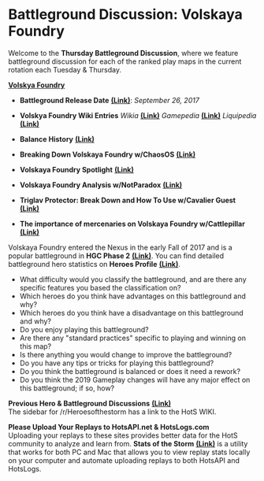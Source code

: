 # Battleground Discussion: Volskaya Foundry

Welcome to the **Thursday Battleground Discussion**, where we feature battleground discussion for each of the ranked play maps in the current rotation each Tuesday & Thursday.

[**Volskya Foundry**](https://heroesofthestorm.com/static/images/battlegrounds/bg_volskaya.jpg)

* **Battleground Release Date** [**(Link)**](http://nexuscompendium.com/battlegrounds.php): *September 26, 2017*

* **Volskya Foundry Wiki Entries** *Wikia* [**(Link)**](http://heroesofthestorm.wikia.com/wiki/Volskaya_Foundry) *Gamepedia* [**(Link)**](https://heroesofthestorm.gamepedia.com/Volskaya_Foundry) *Liquipedia* [**(Link)**](https://liquipedia.net/heroes/Volskaya_Foundry)

* **Balance History** [**(Link)**](https://heroespatchnotes.com/battleground/volskayafoundry.html)

* **Breaking Down Volskaya Foundry
w/ChaosOS** [**(Link)**](https://www.teamliquid.net/forum/heroes/527820-hots-breaking-down-volskaya-foundry)

* **Volskaya Foundry Spotlight**  [**(Link)**](https://www.youtube.com/watch?v=huC2L2Pw3c8)

* **Volskaya Foundry Analysis w/NotParadox** [**(Link)**](https://www.youtube.com/watch?v=00QtBv4lXbM)

* **Triglav Protector: Break Down and How To Use w/Cavalier Guest** [**(Link)**](https://www.youtube.com/watch?v=Z0RlPpS1ShQ)

* **The importance of mercenaries on Volskaya Foundry w/Cattlepillar** [**(Link)**](https://www.youtube.com/watch?v=q6Cr9jiCC5Y)

Volskaya Foundry entered the Nexus in the early Fall of 2017 and is a popular battleground in **HGC Phase 2** [**(Link)**](https://masterleague.net/map/volskaya-foundry/).  You can find detailed battleground hero statistics on **Heroes Profile** [**(Link)**](https://www.heroesprofile.com/Global/Hero/?timeframe=10&role=All&hero=All&game_type=tl&map=Volskaya%2BFoundry&league_tier=all).
  
* What difficulty would you classify the battleground, and are there any specific features you based the classification on?  
* Which heroes do you think have advantages on this battleground and why?
* Which heroes do you think have a disadvantage on this battleground and why?
* Do you enjoy playing this battleground?
* Are there any "standard practices" specific to playing and winning on this map?
* Is there anything you would change to improve the battleground?
* Do you have any tips or tricks for playing this battleground?
* Do you think the battleground is balanced or does it need a rework?
* Do you think the 2019 Gameplay changes will have any major effect on this battleground; if so, how?

**Previous Hero & Battleground Discussions** [**(Link)**](https://www.reddit.com/r/heroesofthestorm/wiki/herodiscussions)  
The sidebar for /r/Heroesofthestorm has a link to the HotS WIKI.

**Please Upload Your Replays to HotsAPI.net & HotsLogs.com**  
Uploading your replays to these sites provides better data for the HotS community to analyze and learn from. **Stats of the Storm** [**(Link)**](https://ebshimizu.github.io/stats-of-the-storm/) is a utility that works for both PC and Mac that allows you to view replay stats locally on your computer and automate uploading replays to both HotsAPI and HotsLogs.